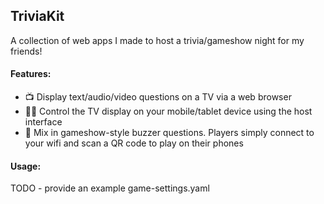 ## TriviaKit
A collection of web apps I made to host a trivia/gameshow night for my friends!

#### Features:
- 📺 Display text/audio/video questions on a TV via a web browser
- 👩‍🏫 Control the TV display on your mobile/tablet device using the host interface
- 🔴 Mix in gameshow-style buzzer questions. Players simply connect to your wifi and scan a QR code to play on their phones

#### Usage:
TODO - provide an example game-settings.yaml